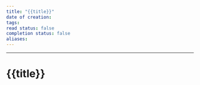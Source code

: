```yaml
---
title: "{{title}}"
date of creation: 
tags: 
read status: false
completion status: false
aliases:
---
```

---
# {{title}}
